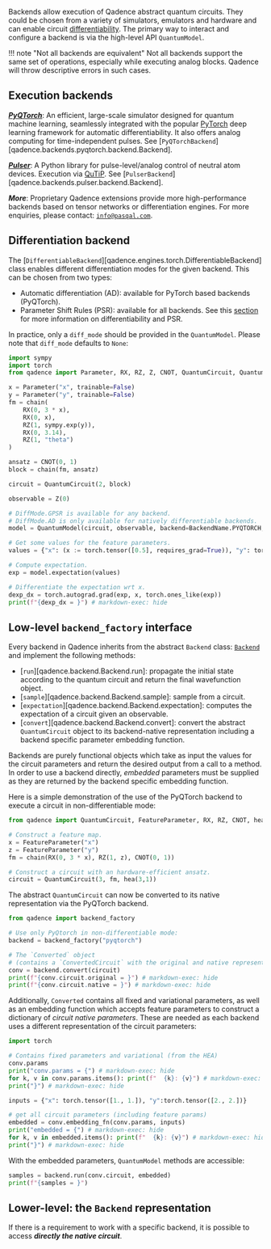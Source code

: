 Backends allow execution of Qadence abstract quantum circuits. They could be chosen from a variety of simulators, emulators and hardware
and can enable circuit [differentiability](https://en.wikipedia.org/wiki/Automatic_differentiation). The primary way to interact and configure
a backend is via the high-level API `QuantumModel`.

!!! note "Not all backends are equivalent"
	Not all backends support the same set of operations, especially while executing analog blocks.
	Qadence will throw descriptive errors in such cases.

## Execution backends

[_**PyQTorch**_](https://github.com/pasqal-io/PyQ): An efficient, large-scale simulator designed for
quantum machine learning, seamlessly integrated with the popular [PyTorch](https://pytorch.org/) deep learning framework for automatic differentiability.
It also offers analog computing for time-independent pulses. See [`PyQTorchBackend`][qadence.backends.pyqtorch.backend.Backend].

[_**Pulser**_](https://github.com/pasqal-io/Pulser): A Python library for pulse-level/analog control of
neutral atom devices. Execution via [QuTiP](https://qutip.org/). See [`PulserBackend`][qadence.backends.pulser.backend.Backend].

_**More**_: Proprietary Qadence extensions provide more high-performance backends based on tensor networks or differentiation engines.
For more enquiries, please contact: [`info@pasqal.com`](mailto:info@pasqal.com).

## Differentiation backend

The [`DifferentiableBackend`][qadence.engines.torch.DifferentiableBackend] class enables different differentiation modes
for the given backend. This can be chosen from two types:

- Automatic differentiation (AD): available for PyTorch based backends (PyQTorch).
- Parameter Shift Rules (PSR): available for all backends. See this [section](../tutorials/advanced_tutorials/differentiability.md) for more information on differentiability and PSR.

In practice, only a `diff_mode` should be provided in the `QuantumModel`. Please note that `diff_mode` defaults to `None`:

```python exec="on" source="material-block" result="json" session="diff-backend"
import sympy
import torch
from qadence import Parameter, RX, RZ, Z, CNOT, QuantumCircuit, QuantumModel, chain, BackendName, DiffMode

x = Parameter("x", trainable=False)
y = Parameter("y", trainable=False)
fm = chain(
	RX(0, 3 * x),
	RX(0, x),
	RZ(1, sympy.exp(y)),
	RX(0, 3.14),
	RZ(1, "theta")
)

ansatz = CNOT(0, 1)
block = chain(fm, ansatz)

circuit = QuantumCircuit(2, block)

observable = Z(0)

# DiffMode.GPSR is available for any backend.
# DiffMode.AD is only available for natively differentiable backends.
model = QuantumModel(circuit, observable, backend=BackendName.PYQTORCH, diff_mode=DiffMode.GPSR)

# Get some values for the feature parameters.
values = {"x": (x := torch.tensor([0.5], requires_grad=True)), "y": torch.tensor([0.1])}

# Compute expectation.
exp = model.expectation(values)

# Differentiate the expectation wrt x.
dexp_dx = torch.autograd.grad(exp, x, torch.ones_like(exp))
print(f"{dexp_dx = }") # markdown-exec: hide
```

## Low-level `backend_factory` interface

Every backend in Qadence inherits from the abstract `Backend` class:
[`Backend`](../api/backends/backend.md) and implement the following methods:

- [`run`][qadence.backend.Backend.run]: propagate the initial state according to the quantum circuit and return the final wavefunction object.
- [`sample`][qadence.backend.Backend.sample]: sample from a circuit.
- [`expectation`][qadence.backend.Backend.expectation]: computes the expectation of a circuit given an observable.
- [`convert`][qadence.backend.Backend.convert]: convert the abstract `QuantumCircuit` object to its backend-native representation including a backend specific parameter embedding function.

Backends are purely functional objects which take as input the values for the circuit
parameters and return the desired output from a call to a method. In order to use a backend directly,
*embedded* parameters must be supplied as they are returned by the backend specific embedding function.

Here is a simple demonstration of the use of the PyQTorch backend to execute a circuit in non-differentiable mode:

```python exec="on" source="material-block" session="low-level-pyq"
from qadence import QuantumCircuit, FeatureParameter, RX, RZ, CNOT, hea, chain

# Construct a feature map.
x = FeatureParameter("x")
z = FeatureParameter("y")
fm = chain(RX(0, 3 * x), RZ(1, z), CNOT(0, 1))

# Construct a circuit with an hardware-efficient ansatz.
circuit = QuantumCircuit(3, fm, hea(3,1))
```

The abstract `QuantumCircuit` can now be converted to its native representation via the PyQTorch
backend.

```python exec="on" source="material-block" result="json" session="low-level-pyq"
from qadence import backend_factory

# Use only PyQtorch in non-differentiable mode:
backend = backend_factory("pyqtorch")

# The `Converted` object
# (contains a `ConvertedCircuit` with the original and native representation)
conv = backend.convert(circuit)
print(f"{conv.circuit.original = }") # markdown-exec: hide
print(f"{conv.circuit.native = }") # markdown-exec: hide
```

Additionally, `Converted` contains all fixed and variational parameters, as well as an embedding
function which accepts feature parameters to construct a dictionary of *circuit native parameters*.
These are needed as each backend uses a different representation of the circuit parameters:

```python exec="on" source="material-block" result="json" session="low-level-pyq"
import torch

# Contains fixed parameters and variational (from the HEA)
conv.params
print("conv.params = {") # markdown-exec: hide
for k, v in conv.params.items(): print(f"  {k}: {v}") # markdown-exec: hide
print("}") # markdown-exec: hide

inputs = {"x": torch.tensor([1., 1.]), "y":torch.tensor([2., 2.])}

# get all circuit parameters (including feature params)
embedded = conv.embedding_fn(conv.params, inputs)
print("embedded = {") # markdown-exec: hide
for k, v in embedded.items(): print(f"  {k}: {v}") # markdown-exec: hide
print("}") # markdown-exec: hide
```

With the embedded parameters, `QuantumModel` methods are accessible:

```python exec="on" source="material-block" result="json" session="low-level-pyq"
samples = backend.run(conv.circuit, embedded)
print(f"{samples = }")
```

## Lower-level: the `Backend` representation

If there is a requirement to work with a specific backend, it is possible to access _**directly the native circuit**_.
<!-- For example, Braket noise features can be imported which are not exposed directly by Qadence.

```python exec="on" source="material-block" session="low-level-pyq"
from braket.circuits import Noise

# Get the native Braket circuit with the given parameters
inputs = {"x": torch.rand(1), "y":torch.rand(1)}
embedded = conv.embedding_fn(conv.params, inputs)
native = backend.assign_parameters(conv.circuit, embedded)

# Define a noise channel
noise = Noise.Depolarizing(probability=0.1)

# Add noise to every gate in the circuit
native.apply_gate_noise(noise)
```

In order to run this noisy circuit, the density matrix simulator is needed in Braket:

```python exec="on" source="material-block" result="json" session="low-level-pyq"
from braket.devices import LocalSimulator

device = LocalSimulator("braket_dm")
result = device.run(native, shots=1000).result().measurement_counts
print(result)
```
```python exec="on" source="material-block" result="json" session="low-level-pyq"
print(conv.circuit.native.diagram())
```
```python exec="on" source="material-block" result="json" session="low-level-pyq"
print(native.diagram())
``` -->
